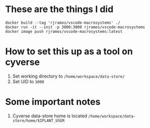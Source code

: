 # These are the things I did
```
docker build --tag 'rjramos/vscode-macrosystems' ./
docker run -it --init -p 3000:3000 rjramos/vscode-macrosystems
docker image push rjramos/vscode-macrosystems:latest
```

# How to set this up as a tool on cyverse
1. Set working directory to `/home/workspace/data-store/`
2. Set UID to `1000`

# Some important notes
1. Cyverse data-store home is located `/home/workspace/data-store/home/$IPLANT_USER`
